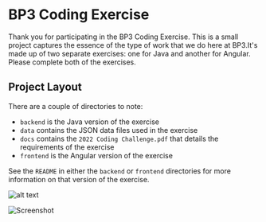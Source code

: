 # BP3 Coding Exercise
Thank you for participating in the BP3 Coding Exercise. This is a small project captures the essence of the type of
work that we do here at BP3.It's made up of two separate  exercises: one for Java and another for Angular. 
Please complete both of the exercises.

## Project Layout
There are a couple of directories to note:
* `backend` is the Java version of the exercise
* `data` contains the JSON data files used in the exercise
* `docs` contains the `2022 Coding Challenge.pdf` that details the requirements of the exercise
* `frontend` is the Angular version of the exercise

See the `README` in either the `backend` or `frontend` directories for more information on that version of the 
exercise.

![alt text](https://github.com/shannonweir/interview-challenge-master/tree/main/data/outcome.png?raw=true)

![Screenshot](https://github.com/shannonweir/interview-challenge-master/tree/main/data/outcome.png.png)



